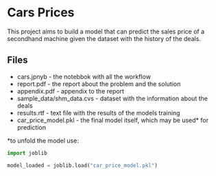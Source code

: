 # Cars Prices

This project aims to build a model that can predict the sales price of a secondhand machine given the dataset with the history of the deals.

## Files

 - cars.jpnyb - the notebbok with all the workflow
 - report.pdf - the report about the problem and the solution
 - appendix.pdf - appendix to the report
 - sample_data/shm_data.cvs - dataset with the information about the deals
 - results.rtf - text file with the results of the models training
 - car_price_model.pkl - the final model itself, which may be used* for prediction

 *to unfold the model use:
```python
import joblib

model_loaded = joblib.load("car_price_model.pkl")
```
